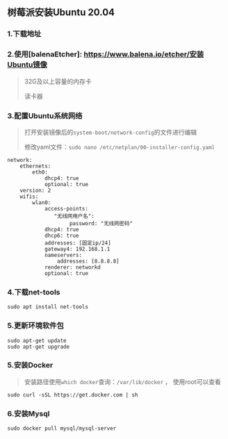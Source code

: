 ## 树莓派安装Ubuntu 20.04

### 1.下载地址 

[Ubuntu20.04.1 LTS]: https://ubuntu.com/download/raspberry-pi/thank-you?version=20.04.1&amp;architecture=arm64+raspi

### 2.使用[balenaEtcher]: https://www.balena.io/etcher/安装Ubuntu镜像

> 32G及以上容量的内存卡
>
> 读卡器

### 3.配置Ubuntu系统网络

> 打开安装镜像后的```system-boot/network-config```的文件进行编辑
>
> 修改yaml文件：```sudo nano /etc/netplan/00-installer-config.yaml```

```
network:
    ethernets:
        eth0:
            dhcp4: true
            optional: true
    version: 2
    wifis:
        wlan0:
            access-points:
               "无线网用户名":
                    password: "无线网密码"
            dhcp4: true
            dhcp6: true
            addresses: [固定ip/24]
            gateway4: 192.168.1.1
            nameservers:
                addresses: [8.8.8.8]
            renderer: networkd
            optional: true
```

### 4.下载net-tools

```
sudo apt install net-tools
```

### 5.更新环境软件包

```shell
sudo apt-get update
sudo apt-get upgrade
```

### 5.安装Docker

> 安装路径使用```which docker```查询：```/var/lib/docker``` ， 使用root可以查看

```shell
sudo curl -sSL https://get.docker.com | sh
```

> [Docker命令大全]: https://www.runoob.com/docker/docker-command-manual.html

### 6.安装Mysql

```shell
sudo docker pull mysql/mysql-server
```

